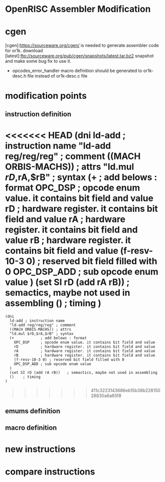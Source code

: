 OpenRISC Assembler Modification
===============================

# cgen

[cgen]:https://sourceware.org/cgen/ is needed to generate assembler code for or1k.
download [latest]:ftp://sourceware.org/pub/cgen/snapshots/latest.tar.bz2 snapshot and make some bug fix to use it.

* opcodes_error_handler macro definition should be generated to or1k-desc.h file instead of or1k-desc.c file


# modification points

## instruction definition

<<<<<<< HEAD
	(dni
	  ld-add ; instruction name
	  "ld-add reg/reg/reg" ; comment
	  ((MACH ORBIS-MACHS)) ; attrs
	  "ld.mul $rD,$rA,$rB" ; syntax
	  (+			; add belows : format
		OPC_DSP		; opcode enum value. it contains bit field and value
		rD			; hardware register. it contains bit field and value
		rA			; hardware register. it contains bit field and value
		rB			; hardware register. it contains bit field and value
		(f-resv-10-3 0)	; reserved bit field filled with 0
		OPC_DSP_ADD	; sub opcode enum value
	  )
	  (set SI rD (add rA rB))	; semactics, maybe not used in assembling
	  ()	; timing
	)
=======
    (dni
      ld-add ; instruction name
      "ld-add reg/reg/reg" ; comment
      ((MACH ORBIS-MACHS)) ; attrs
      "ld.mul $rD,$rA,$rB" ; syntax
      (+			; add belows : format
        OPC_DSP		; opcode enum value. it contains bit field and value
        rD			; hardware register. it contains bit field and value
        rA			; hardware register. it contains bit field and value
        rB			; hardware register. it contains bit field and value
        (f-resv-10-3 0)	; reserved bit field filled with 0
        OPC_DSP_ADD	; sub opcode enum value
      )
      (set SI rD (add rA rB))	; semactics, maybe not used in assembling
      ()	; timing
    )
>>>>>>> 411c3223143686eb15b38b22815028830a6a65f8

## emums definition

## macro definition


# new instructions

# compare instructions





